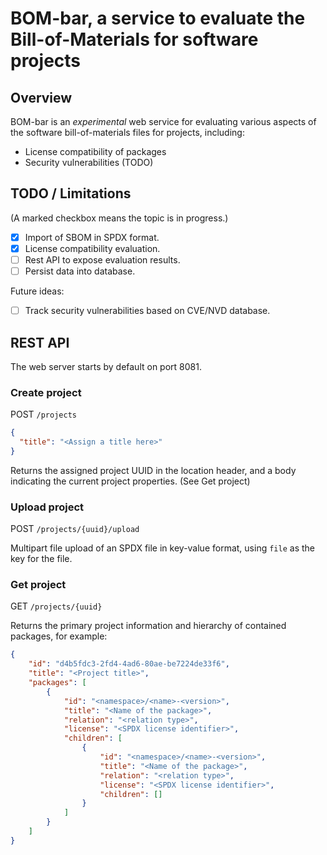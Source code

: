 # BOM-bar, a service to evaluate the Bill-of-Materials for software projects

## Overview
BOM-bar is an _experimental_ web service for evaluating various aspects 
of the software bill-of-materials files for projects, including:

- License compatibility of packages
- Security vulnerabilities (TODO)

## TODO / Limitations
(A marked checkbox means the topic is in progress.)

- [x] Import of SBOM in SPDX format.
- [x] License compatibility evaluation.
- [ ] Rest API to expose evaluation results.
- [ ] Persist data into database.

Future ideas:
- [ ] Track security vulnerabilities based on CVE/NVD database.

## REST API
The web server starts by default on port 8081.

### Create project
POST `/projects`
```json
{
  "title": "<Assign a title here>"
}
```

Returns the assigned project UUID in the location header, and a
body indicating the current project properties. (See Get project)

### Upload project
POST `/projects/{uuid}/upload`

Multipart file upload of an SPDX file in key-value format, using 
`file` as the key for the file.

### Get project
GET `/projects/{uuid}`

Returns the primary project information and hierarchy of contained 
packages, for example:
```json
{
    "id": "d4b5fdc3-2fd4-4ad6-80ae-be7224de33f6",
    "title": "<Project title>",
    "packages": [
        {
            "id": "<namespace>/<name>-<version>",
            "title": "<Name of the package>",
            "relation": "<relation type>",
            "license": "<SPDX license identifier>",
            "children": [
                {
                    "id": "<namespace>/<name>-<version>",
                    "title": "<Name of the package>",
                    "relation": "<relation type>",
                    "license": "<SPDX license identifier>",
                    "children": []
                }   
            ]
        }
    ]
}
```
